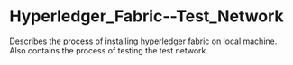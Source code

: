 # Hyperledger_Fabric--Test_Network
 Describes the process of installing hyperledger fabric on local machine. Also contains the process of testing the test network.
